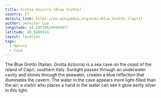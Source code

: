 ```yaml
---
title: Grotta Azzurra (Blue Grotto)
country: IT
details_link: https://en.wikipedia.org/wiki/Blue_Grotto_(Capri)
author: Jennifer Luo
longitude: 14.205705299999977
latitude: 40.5609914
layout: location
tags:
  - Nature
  - Cave
---
```

The Blue Grotto (Italian: Grotta Azzurra) is a sea cave on the coast of the island of Capri, southern Italy. Sunlight passes through an underwater cavity and shines through the seawater, creates a blue reflection that illuminates the cavern. The water in the cave appears more light-filled than the air; a visitor who places a hand in the water can see it glow eerily silver in this light.
